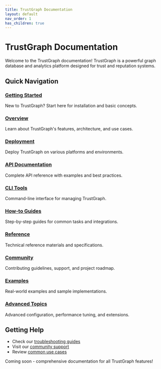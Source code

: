 ```yaml
---
title: TrustGraph Documentation
layout: default
nav_order: 1
has_children: true
---
```


# TrustGraph Documentation

Welcome to the TrustGraph documentation! TrustGraph is a powerful graph database and analytics platform designed for trust and reputation systems.

## Quick Navigation

### [Getting Started](getting-started/)
New to TrustGraph? Start here for installation and basic concepts.

### [Overview](overview/)
Learn about TrustGraph's features, architecture, and use cases.

### [Deployment](deployment/)
Deploy TrustGraph on various platforms and environments.

### [API Documentation](api/)
Complete API reference with examples and best practices.

### [CLI Tools](cli/)
Command-line interface for managing TrustGraph.

### [How-to Guides](guides/)
Step-by-step guides for common tasks and integrations.

### [Reference](reference/)
Technical reference materials and specifications.

### [Community](community/)
Contributing guidelines, support, and project roadmap.

### [Examples](examples/)
Real-world examples and sample implementations.

### [Advanced Topics](advanced/)
Advanced configuration, performance tuning, and extensions.

## Getting Help

- Check our [troubleshooting guides](deployment/troubleshooting.md)
- Visit our [community support](community/support.md)
- Review [common use cases](overview/use-cases.md)

Coming soon - comprehensive documentation for all TrustGraph features!